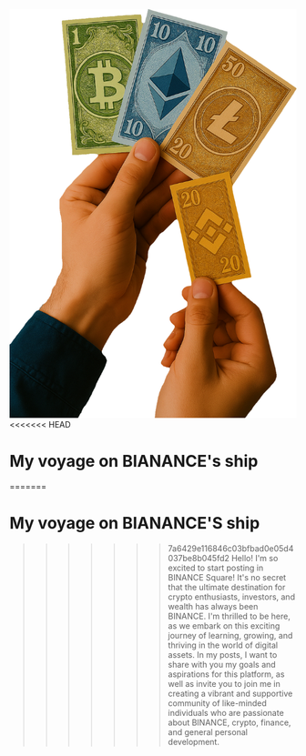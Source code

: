 ![CRYPTOS HANDS](CRYPTOS_HANDS.png)
<<<<<<< HEAD
# My voyage on BIANANCE's ship
=======
# My voyage on BIANANCE'S ship
>>>>>>> 7a6429e116846c03bfbad0e05d4037be8b045fd2
Hello! I'm so excited to start posting in BINANCE Square! It's no secret that the ultimate destination for crypto enthusiasts, investors, and wealth has always been BINANCE. I'm thrilled to be here, as we embark on this exciting journey of learning, growing, and thriving in the world of digital assets.  In my posts, I want to share with you my goals and aspirations for this platform, as well as invite you to join me in creating a vibrant and supportive community of like-minded individuals who are passionate about BINANCE, crypto, finance, and general personal development.